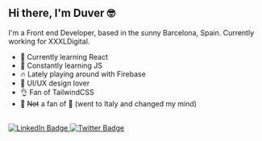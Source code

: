 ## Hi there, I'm Duver 🤓

I'm a Front end Developer, based in the sunny Barcelona, Spain. Currently working for XXXLDigital.

- 🌱 Currently learning React
- 🌱 Constantly learning JS
- 🔥 Lately playing around with Firebase
- 💟 UI/UX design lover
- 👌 Fan of TailwindCSS
- 🤷 ~~Not~~ a fan of 🍝 (went to Italy and changed my mind)

<br />

<div id="badges">
  <a href="https://www.linkedin.com/in/duverj/" target="_blank">
    <img src="https://img.shields.io/badge/LinkedIn-blue?style=for-the-badge&logo=linkedin&logoColor=white" alt="LinkedIn Badge"/>
  </a>
  <a href="https://twitter.com/duverj" target="_blank">
    <img src="https://img.shields.io/badge/Twitter-blue?style=for-the-badge&logo=twitter&logoColor=white" alt="Twitter Badge"/>
  </a>
</div>
